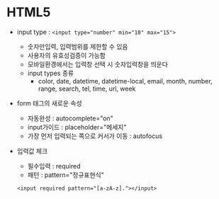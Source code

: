 # HTML5

* input type : `<input type="number" min="10" max="15">`
    - 숫자만입력, 입력범위를 제한할 수 있음
    - 사용자의 유효성검증이 가능함
    - 모바일환경에서는 입력창 선택 시 숫자입력창을 띄운다
    - input types 종류
        * color, date, datetime, datetime-local, email, month, number, range, search, tel, time, url, week

* form 태그의 새로운 속성
    - 자동완성 : autocomplete="on"
    - input가이드 : placeholder="메세지"
    - 가장 먼저 입력되는 쪽으로 커서가 이동 : autofocus

* 입력값 체크
    - 필수입력 : required
    - 패턴 : pattern="정규표현식"
    ```
    <input required pattern="[a-zA-z]."></input>
    ```

